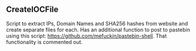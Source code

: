 ## CreateIOCFile
Script to extract IPs, Domain Names and SHA256 hashes from website and create separate files for each.  Has an additional function to post to pastebin using this script:  https://github.com/mefuckin/pastebin-shell.  That functionality is commented out.
